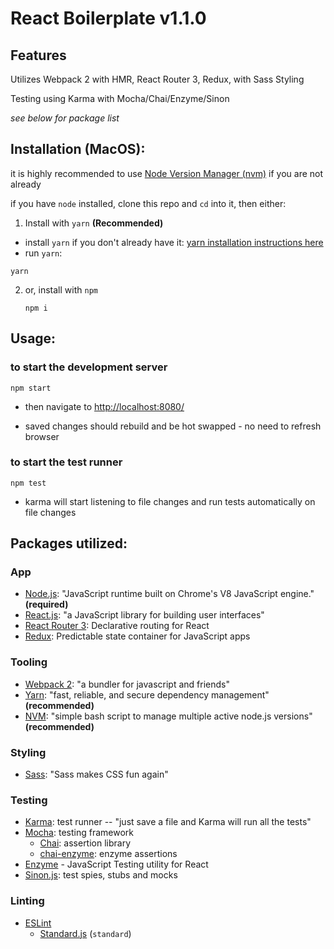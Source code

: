 # React Boilerplate v1.1.0

## Features

Utilizes Webpack 2 with HMR, React Router 3, Redux, with Sass Styling

Testing using Karma with Mocha/Chai/Enzyme/Sinon

*see below for package list*



## Installation (MacOS):
it is highly recommended to use [Node Version Manager (nvm)](https://github.com/creationix/nvm) if you are not already

if you have `node` installed, clone this repo and `cd` into it, then either:

1. Install with `yarn` **(Recommended)**

  - install `yarn` if you don't already have it: [yarn installation instructions here](https://yarnpkg.com/en/docs/getting-started)
  - run `yarn`:
  
  ```shell
  yarn
  ```

2. or, install with `npm`
    ```
    npm i
    ```

## Usage:

### to start the development server
  ```
  npm start
  ```
- then navigate to [http://localhost:8080/](http://localhost:8080/)

- saved changes should rebuild and be hot swapped - no need to refresh browser

### to start the test runner
```
npm test
```

- karma will start listening to file changes and run tests automatically on file changes

## Packages utilized:

### App
  - [Node.js](https://nodejs.org/en/): "JavaScript runtime built on Chrome's V8 JavaScript engine." **(required)**
  - [React.js](https://github.com/facebook/react): "a JavaScript library for building user interfaces"
  - [React Router 3](https://github.com/ReactTraining/react-router): Declarative routing for React
  - [Redux](https://github.com/reactjs/redux): Predictable state container for JavaScript apps

### Tooling
  - [Webpack 2](https://github.com/webpack/webpack): "a bundler for javascript and friends"
  - [Yarn](https://github.com/yarnpkg/yarn): "fast, reliable, and secure dependency management" **(recommended)**
  - [NVM](https://github.com/creationix/nvm): "simple bash script to manage multiple active node.js versions" **(recommended)**

### Styling
  - [Sass](https://github.com/sass/sass): "Sass makes CSS fun again"

### Testing
  - [Karma](https://karma-runner.github.io/1.0/index.html): test runner -- "just save a file and Karma will run all the tests"
  - [Mocha](https://mochajs.org/): testing framework
    - [Chai](http://chaijs.com/): assertion library
    - [chai-enzyme](https://github.com/producthunt/chai-enzyme): enzyme assertions
  - [Enzyme](http://airbnb.io/enzyme/) - JavaScript Testing utility for React
  - [Sinon.js](https://github.com/sinonjs/sinon): test spies, stubs and mocks

### Linting
  - [ESLint](https://github.com/eslint/eslint)
    - [Standard.js](https://github.com/feross/standard) (`standard`)


